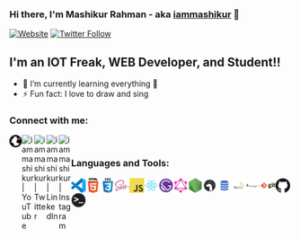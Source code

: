 ### Hi there, I'm Mashikur Rahman - aka [iammashikur][website] 👋

[![Website](https://img.shields.io/youtube/channel/subscribers/UCPcLZCw3Ih6WUcRK_TsuTYQ?label=IOT%20FREAK&logo=youtube&style=for-the-badge)](https://www.youtube.com/channel/UCPcLZCw3Ih6WUcRK_TsuTYQ)
[![Twitter Follow](https://img.shields.io/twitter/follow/iammashikur?label=Follow&logo=twitter&style=for-the-badge)](https://twitter.com/intent/follow?original_referer=https%3A%2F%2Fgithub.com%2Fiammashikur&screen_name=iammashikur)

## I'm an IOT Freak, WEB Developer, and Student!!


- 🌱 I’m currently learning everything 🤣
- ⚡ Fun fact: I love to draw and sing

### Connect with me:

[<img align="left" alt="iammashikur.github.io" width="22px" src="https://raw.githubusercontent.com/iconic/open-iconic/master/svg/globe.svg" />][website]
[<img align="left" alt="iammashikur | YouTube" width="22px" src="https://cdn.jsdelivr.net/npm/simple-icons@v3/icons/youtube.svg" />][youtube]
[<img align="left" alt="iammashikur | Twitter" width="22px" src="https://cdn.jsdelivr.net/npm/simple-icons@v3/icons/twitter.svg" />][twitter]
[<img align="left" alt="iammashikur | LinkedIn" width="22px" src="https://cdn.jsdelivr.net/npm/simple-icons@v3/icons/linkedin.svg" />][linkedin]
[<img align="left" alt="iammashikur | Instagram" width="22px" src="https://cdn.jsdelivr.net/npm/simple-icons@v3/icons/instagram.svg" />][instagram]

<br />

### Languages and Tools:

[<img align="left" alt="Visual Studio Code" width="26px" src="https://raw.githubusercontent.com/github/explore/80688e429a7d4ef2fca1e82350fe8e3517d3494d/topics/visual-studio-code/visual-studio-code.png" />][link]
[<img align="left" alt="HTML5" width="26px" src="https://raw.githubusercontent.com/github/explore/80688e429a7d4ef2fca1e82350fe8e3517d3494d/topics/html/html.png" />][link]
[<img align="left" alt="CSS3" width="26px" src="https://raw.githubusercontent.com/github/explore/80688e429a7d4ef2fca1e82350fe8e3517d3494d/topics/css/css.png" />][link]
[<img align="left" alt="Sass" width="26px" src="https://raw.githubusercontent.com/github/explore/80688e429a7d4ef2fca1e82350fe8e3517d3494d/topics/sass/sass.png" />][link]
[<img align="left" alt="JavaScript" width="26px" src="https://raw.githubusercontent.com/github/explore/80688e429a7d4ef2fca1e82350fe8e3517d3494d/topics/javascript/javascript.png" />][link]
[<img align="left" alt="React" width="26px" src="https://raw.githubusercontent.com/github/explore/80688e429a7d4ef2fca1e82350fe8e3517d3494d/topics/react/react.png" />][link]
[<img align="left" alt="Gatsby" width="26px" src="https://raw.githubusercontent.com/github/explore/e94815998e4e0713912fed477a1f346ec04c3da2/topics/gatsby/gatsby.png" />][link]
[<img align="left" alt="GraphQL" width="26px" src="https://raw.githubusercontent.com/github/explore/80688e429a7d4ef2fca1e82350fe8e3517d3494d/topics/graphql/graphql.png" />][link]
[<img align="left" alt="Node.js" width="26px" src="https://raw.githubusercontent.com/github/explore/80688e429a7d4ef2fca1e82350fe8e3517d3494d/topics/nodejs/nodejs.png" />][link]
[<img align="left" alt="Deno" width="26px" src="https://raw.githubusercontent.com/github/explore/361e2821e2dea67711cde99c9c40ed357061cf27/topics/deno/deno.png" />][link]
[<img align="left" alt="SQL" width="26px" src="https://raw.githubusercontent.com/github/explore/80688e429a7d4ef2fca1e82350fe8e3517d3494d/topics/sql/sql.png" />][link]
[<img align="left" alt="MySQL" width="26px" src="https://raw.githubusercontent.com/github/explore/80688e429a7d4ef2fca1e82350fe8e3517d3494d/topics/mysql/mysql.png" />][link]
[<img align="left" alt="MongoDB" width="26px" src="https://raw.githubusercontent.com/github/explore/80688e429a7d4ef2fca1e82350fe8e3517d3494d/topics/mongodb/mongodb.png" />][link]
[<img align="left" alt="Git" width="26px" src="https://raw.githubusercontent.com/github/explore/80688e429a7d4ef2fca1e82350fe8e3517d3494d/topics/git/git.png" />][link]
[<img align="left" alt="GitHub" width="26px" src="https://raw.githubusercontent.com/github/explore/78df643247d429f6cc873026c0622819ad797942/topics/github/github.png" />][link]
[<img align="left" alt="Terminal" width="26px" src="https://raw.githubusercontent.com/github/explore/80688e429a7d4ef2fca1e82350fe8e3517d3494d/topics/terminal/terminal.png" />][link]

<br />
<br />


[website]: https://iammashikur.github.io
[twitter]: https://twitter.com/700mirash
[youtube]: https://youtube.com/mirash
[instagram]: https://instagram.com/iammashikur
[linkedin]: https://linkedin.com/in/iammashikur
[link]: https://google.com

